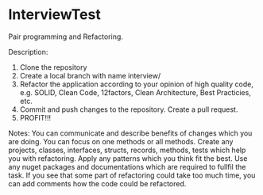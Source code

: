 # InterviewTest

Pair programming and Refactoring. 

Description:
  1. Clone the repository
  2. Create a local branch with name interview/<interviewee last name>
  3. Refactor the application according to your opinion of high quality code, 
      e.g. SOLID, Clean Code, 12factors, Clean Architecture, Best Practicies, etc.
  4. Commit and push changes to the repository. Create a pull request. 
  5. PROFIT!!!
  
Notes:
  You can communicate and describe benefits of changes which you are doing. 
  You can focus on one methods or all methods. 
  Create any projects, classes, interfaces, structs, records, methods, tests which help you with refactoring.
  Apply any patterns which you think fit the best. 
  Use any nuget packages and documentations which are required to fullfil the task. 
  If you see that some part of refactoring could take too much time, you can add comments how the code could be refactored. 
